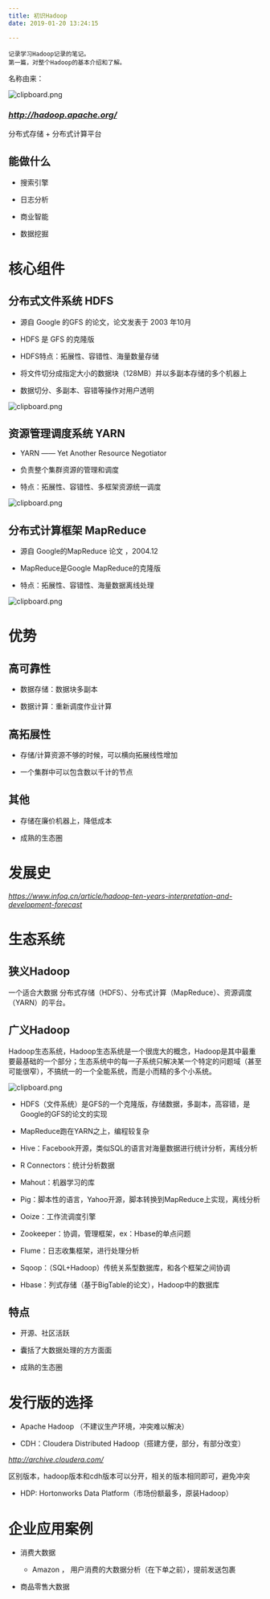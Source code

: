 ```yaml
---
title: 初识Hadoop
date: 2019-01-20 13:24:15

---
```


	记录学习Hadoop记录的笔记。
	第一篇，对整个Hadoop的基本介绍和了解。
<!--more-->

名称由来：

![clipboard.png](http://ww1.sinaimg.cn/large/9d82e933gy1fzd0hzzt06j20h10b6qj4.jpg)

### *http://hadoop.apache.org/*

分布式存储 + 分布式计算平台

能做什么
--------

-   搜索引擎

-   日志分析

-   商业智能

-   数据挖掘

核心组件
========

分布式文件系统 HDFS
-------------------

-   源自 Google 的GFS 的论文，论文发表于 2003 年10月

-   HDFS 是 GFS 的克隆版

-   HDFS特点：拓展性、容错性、海量数量存储

-   将文件切分成指定大小的数据块（128MB）并以多副本存储的多个机器上

-   数据切分、多副本、容错等操作对用户透明

![clipboard.png](http://ww1.sinaimg.cn/large/9d82e933gy1fzd0ig9onsj20sr0gj7dd.jpg)

资源管理调度系统 YARN
---------------------

-   YARN —— Yet Another Resource Negotiator

-   负责整个集群资源的管理和调度

-   特点：拓展性、容错性、多框架资源统一调度

![clipboard.png](http://ww1.sinaimg.cn/large/9d82e933gy1fzd0ioa2onj20s20g5k77.jpg)

分布式计算框架 MapReduce
------------------------

-   源自 Google的MapReduce 论文 ，2004.12

-   MapReduce是Google MapReduce的克隆版

-   特点：拓展性、容错性、海量数据离线处理

![clipboard.png](http://ww1.sinaimg.cn/large/9d82e933gy1fzd0iur5bmj210o0ew7fk.jpg)

优势
====

高可靠性
--------

-   数据存储：数据块多副本

-   数据计算：重新调度作业计算

高拓展性
--------

-   存储/计算资源不够的时候，可以横向拓展线性增加

-   一个集群中可以包含数以千计的节点

其他
----

-   存储在廉价机器上，降低成本

-   成熟的生态圈

发展史
======

*https://www.infoq.cn/article/hadoop-ten-years-interpretation-and-development-forecast*

生态系统
========

狭义Hadoop
----------

一个适合大数据
分布式存储（HDFS）、分布式计算（MapReduce）、资源调度（YARN）的平台。

广义Hadoop
----------

Hadoop生态系统，Hadoop生态系统是一个很庞大的概念，Hadoop是其中最重要最基础的一个部分；生态系统中的每一子系统只解决某一个特定的问题域（甚至可能很窄），不搞统一的一个全能系统，而是小而精的多个小系统。

![clipboard.png](http://ww1.sinaimg.cn/large/9d82e933gy1fzd0jjbrjaj20jm09vqb8.jpg)

-   HDFS（文件系统）是GFS的一个克隆版，存储数据，多副本，高容错，是Google的GFS的论文的实现

-   MapReduce跑在YARN之上，编程较复杂

-   Hive：Facebook开源，类似SQL的语言对海量数据进行统计分析，离线分析

-   R Connectors：统计分析数据

-   Mahout：机器学习的库

-   Pig：脚本性的语言，Yahoo开源，脚本转换到MapReduce上实现，离线分析

-   Ooize：工作流调度引擎

-   Zookeeper：协调，管理框架，ex：Hbase的单点问题

-   Flume：日志收集框架，进行处理分析

-   Sqoop：（SQL+Hadoop）传统关系型数据库，和各个框架之间协调

-   Hbase：列式存储（基于BigTable的论文），Hadoop中的数据库

特点
----

-   开源、社区活跃

-   囊括了大数据处理的方方面面

-   成熟的生态圈

发行版的选择
============

-   Apache Hadoop （不建议生产环境，冲突难以解决）

-   CDH：Cloudera Distributed Hadoop（搭建方便，部分，有部分改变）

*http://archive.cloudera.com/*

区别版本，hadoop版本和cdh版本可以分开，相关的版本相同即可，避免冲突

-   HDP: Hortonworks Data Platform（市场份额最多，原装Hadoop）

企业应用案例
============

-   消费大数据

    -   Amazon ， 用户消费的大数据分析（在下单之前），提前发送包裹

-   商品零售大数据


